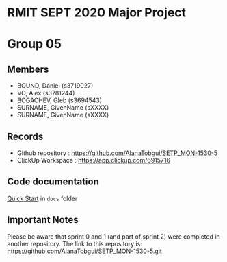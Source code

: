 # RMIT SEPT 2020 Major Project

# Group 05

## Members
* BOUND, Daniel (s3719027)
* VO, Alex (s3781244)
* BOGACHEV, Gleb (s3694543)
* SURNAME, GivenName (sXXXX)
* SURNAME, GivenName (sXXXX)

## Records

* Github repository : https://github.com/AlanaTobgui/SETP_MON-1530-5
* ClickUp Workspace : https://app.clickup.com/6915716


## Code documentation

[Quick Start](/docs/README.md) in `docs` folder


## Important Notes
Please be aware that sprint 0 and 1 (and part of sprint 2) were completed in another repository. 
The link to this repository is: https://github.com/AlanaTobgui/SETP_MON-1530-5.git
